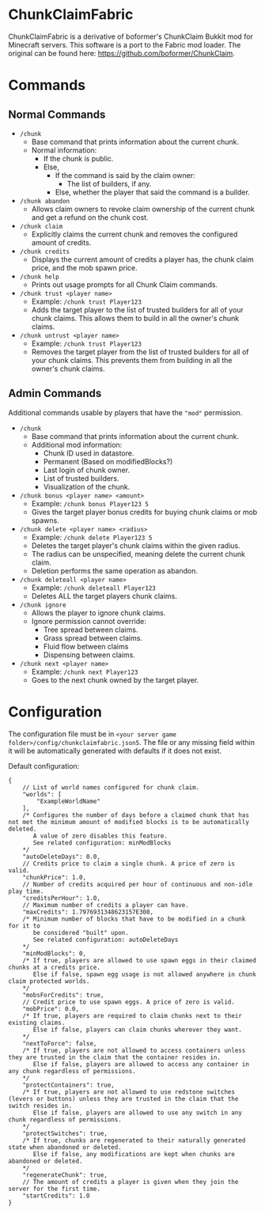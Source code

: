# ChunkClaimFabric
ChunkClaimFabric is a derivative of boformer's ChunkClaim Bukkit mod for 
Minecraft servers. This software is a port to the Fabric mod loader. 
The original can be found here: https://github.com/boformer/ChunkClaim.

# Commands
## Normal Commands
- `/chunk` 
  - Base command that prints information about the current chunk.
  - Normal information:
    - If the chunk is public.
    - Else,
      - If the command is said by the claim owner:
        - The list of builders, if any.
      - Else, whether the player that said the command is a builder.
- `/chunk abandon`
  - Allows claim owners to revoke claim ownership of the current chunk and get a refund on the chunk
  cost.
- `/chunk claim`
  - Explicitly claims the current chunk and removes the configured amount of credits.
- `/chunk credits`
  - Displays the current amount of credits a player has, the chunk claim price, and the mob spawn
  price.
- `/chunk help`
  - Prints out usage prompts for all Chunk Claim commands.
- `/chunk trust <player name>`
  - Example: `/chunk trust Player123`
  - Adds the target player to the list of trusted builders for all of your chunk claims. This
  allows them to build in all the owner's chunk claims.
- `/chunk untrust <player name>`
  - Example: `/chunk trust Player123`
  - Removes the target player from the list of trusted builders for all of your chunk claims. This
  prevents them from building in all the owner's chunk claims.
## Admin Commands
Additional commands usable by players that have the `"mod"` permission.
- `/chunk` 
  - Base command that prints information about the current chunk.
  - Additional mod information:
    - Chunk ID used in datastore.
    - Permanent (Based on modifiedBlocks?)
    - Last login of chunk owner.
    - List of trusted builders.
    - Visualization of the chunk.
- `/chunk bonus <player name> <amount>`
  - Example: `/chunk bonus Player123 5`
  - Gives the target player bonus credits for buying chunk claims or mob spawns.
- `/chunk delete <player name> <radius>`
  - Example: `/chunk delete Player123 5`
  - Deletes the target player's chunk claims within the given radius.
  - The radius can be unspecified, meaning delete the current chunk claim.
  - Deletion performs the same operation as abandon.
- `/chunk deleteall <player name>`
  - Example: `/chunk deleteall Player123`
  - Deletes ALL the target players chunk claims.
- `/chunk ignore`
  - Allows the player to ignore chunk claims.
  - Ignore permission cannot override:
    - Tree spread between claims.
    - Grass spread between claims.
    - Fluid flow between claims
    - Dispensing between claims.
- `/chunk next <player name>`
  - Example: `/chunk next Player123`
  - Goes to the next chunk owned by the target player.


# Configuration
The configuration file must be in `<your server game folder>/config/chunkclaimfabric.json5`. 
The file or any missing field within it will be automatically generated with defaults if it does 
not exist. 

Default configuration:
```json5
{ 
	// List of world names configured for chunk claim.
	"worlds": [ 
		"ExampleWorldName"
	],
	/* Configures the number of days before a claimed chunk that has not met the minimum amount of modified blocks is to be automatically deleted.
	   A value of zero disables this feature.
	   See related configuration: minModBlocks
	*/
	"autoDeleteDays": 0.0,
	// Credits price to claim a single chunk. A price of zero is valid.
	"chunkPrice": 1.0,
	// Number of credits acquired per hour of continuous and non-idle play time.
	"creditsPerHour": 1.0,
	// Maximum number of credits a player can have.
	"maxCredits": 1.7976931348623157E308,
	/* Minimum number of blocks that have to be modified in a chunk for it to
	   be considered "built" upon.
	   See related configuration: autoDeleteDays
	*/
	"minModBlocks": 0,
	/* If true, players are allowed to use spawn eggs in their claimed chunks at a credits price.
	   Else if false, spawn egg usage is not allowed anywhere in chunk claim protected worlds.
	*/
	"mobsForCredits": true,
	// Credit price to use spawn eggs. A price of zero is valid.
	"mobPrice": 0.0,
	/* If true, players are required to claim chunks next to their existing claims.
	   Else if false, players can claim chunks wherever they want.
	*/
	"nextToForce": false,
	/* If true, players are not allowed to access containers unless they are trusted in the claim that the container resides in.
	   Else if false, players are allowed to access any container in any chunk regardless of permissions.
	*/
	"protectContainers": true,
	/* If true, players are not allowed to use redstone switches (levers or buttons) unless they are trusted in the claim that the switch resides in.
	   Else if false, players are allowed to use any switch in any chunk regardless of permissions.
	*/
	"protectSwitches": true,
	/* If true, chunks are regenerated to their naturally generated state when abandoned or deleted.
	   Else if false, any modifications are kept when chunks are abandoned or deleted.
	*/
	"regenerateChunk": true,
	// The amount of credits a player is given when they join the server for the first time.
	"startCredits": 1.0
}
```
